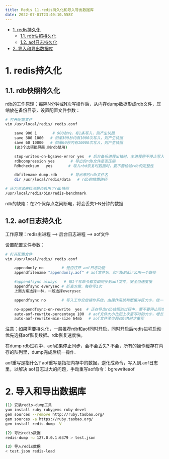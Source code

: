 ```yaml
---
title: Redis 11.redis持久化和导入导出数据库
date: 2022-07-01T23:40:10.558Z
---
```

- [1. redis持久化](#1-redis持久化)
  - [1.1. rdb快照持久化](#11-rdb快照持久化)
  - [1.2. aof日志持久化](#12-aof日志持久化)
- [2. 导入和导出数据库](#2-导入和导出数据库)

# 1. redis持久化

## 1.1. rdb快照持久化

rdb的工作原理：每隔N分钟或N次写操作后，从内存dump数据形成rdb文件，压缩放在备份目录，设置配置文件参数：

```bash
# 打开配置文件
vim /usr/local/redis/ redis.conf

    save 900 1       # 900秒内，有1条写入，则产生快照 
    save 300 1000   # 如果300秒内有1000次写入，则产生快照
    save 60 10000   # 如果60秒内有10000次写入，则产生快照
    (这3个选项都屏蔽,则rdb禁用)

    stop-writes-on-bgsave-error yes  # 后台备份进程出错时，主进程停不停止写入
    rdbcompression yes       # 导出的rdb文件是否压缩
    Rdbchecksum   yes       # 导入rbd恢复时数据时，要不要检验rdb的完整性

    dbfilename dump.rdb      # 导出来的rdb文件名
    dir /usr/local/redis/data   # rdb的放置路径

# 压力测试来检测是否启用了rdb快照
/usr/local/redis/bin/redis-benchmark
```

rdb的缺陷：在2个保存点之间断电，将会丢失1-N分钟的数据

## 1.2. aof日志持久化

工作原理：redis主进程 –> 后台日志进程 –> aof文件

设置配置文件参数：

```bash
# 打开配置文件
vim /usr/local/redis/ redis.conf

    appendonly no        # 是否打开 aof日志功能
    appendfilename "appendonly.aof" # aof文件名，和rdb的dir公用一个路径

    #appendfsync always   # 每1个写命令都立即同步到aof文件，安全但速度慢
    appendfsync everysec # 折衷方案，每秒写1次
    上面方案选择一种，一般选择everysec

    appendfsync no       # 写入工作交给操作系统，由操作系统判断缓冲区大小，统一写入到aof文件，同步频率低，但速度快

    no-appendfsync-on-rewrite  yes  # 正在导出rdb快照的过程中，要不要停止同步aof
    auto-aof-rewrite-percentage 100  # aof文件大小比起上次重写时的大小，增长率100%时重写
    auto-aof-rewrite-min-size 64mb   # aof文件至少超过64M时才重写
```

注意：如果需要持久化，一般推荐rdb和aof同时开启，同时开启后redis进程启动优先选择aof恢复数据。rdb恢复速度快。

在dump rdb过程中，aof如果停止同步，会不会丢失? 不会，所有的操作缓存在内存的队列里，dump完成后统一操作.

aof重写是指什么? aof重写是指把内存中的数据，逆化成命令，写入到.aof日志里，以解决 aof日志过大的问题，手动重写aof命令：bgrewriteaof 

# 2. 导入和导出数据库

```bash
(1) 安装redis-dump工具
yum install ruby rubygems ruby-devel
gem sources --remove http://ruby.taobao.org/
gem sources -a https://ruby.taobao.org/
gem install redis-dump -V

(2) 导出redis数据
redis-dump -u 127.0.0.1:6379 > test.json

(3) 导入redis数据
< test.json redis-load
```

